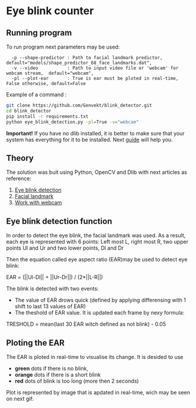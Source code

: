 # Eye blink counter
## Running program
To run program next parameters may be used:
```pithon
  -p --shape-predictor : Path to facial landmark predictor, default="models/shape_predictor_68_face_landmarks.dat", 
  -v --video           : Path to input video file or 'webcam' for webcam stream,  default="webcam", 
  -pl --plot-ear       : True is ear must be ploted in real-time, False otherwise, default=False               
```

Example of a command :
```sh
git clone https://github.com/Genvekt/blink_detector.git
cd blink_detector
pip install -r requirements.txt
python eye_blink_detection.py -pl=True -v="webcam"
```

**Important!** If you have no dlib installed, it is better to make sure that your system has everything for it to be installed.
Next [guide](https://www.pyimagesearch.com/2017/03/27/how-to-install-dlib/) will help you.

## Theory
The solution was buit using Python, OpenCV and Dlib with next articles as reference:
1. [Eye blink detection](https://www.pyimagesearch.com/2017/04/24/eye-blink-detection-opencv-python-dlib/)
2. [Facial landmark](https://www.pyimagesearch.com/2017/04/10/detect-eyes-nose-lips-jaw-dlib-opencv-python/)
3. [Work with webcam](https://opencv-python-tutroals.readthedocs.io/en/latest/py_tutorials/py_gui/py_video_display/py_video_display.html)

## Eye blink detection function
In order to detect the eye blink, the facial landmark was used. As a result, each eye is represented with 6 points: Left most L, right most R, two upper points Ul and Ur and two lower points, Dl and Dr

Then the equation called eye aspect ratio (EAR)may be used to detect eye blink: 

EAR = (||Ul-Dl|| + ||Ur-Dr||) / (2*||L-R||)

The blink is detected with two events:
- The value of EAR drows quick (defined by applying  differensing with 1 shift to last 13 values of EAR)
- The theshold of EAR value. It is updated each frame by nexy formula:

TRESHOLD = mean(last 30 EAR witch defined as not blink) - 0.05

## Ploting the EAR
The EAR is ploted in real-time to visualise its change. It is desided to use 
- **green** dots if there is no blink, 
- **orange** dots if there is a short blink
- **red** dots of blink is too long (more then 2 seconds)

Plot is represented by image that is apdated in real-time, wich may be seen on next gif:

